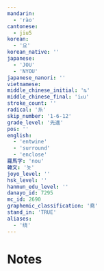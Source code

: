 ```yaml
---
mandarin:
  - 'rào'
cantonese:
  - jiu5
korean:
  - '요'
korean_native: ''
japanese:
  - 'JOU'
  - 'NYOU'
japanese_nanori: ''
vietnamese:
middle_chinese_initial: 'ȵ'
middle_chinese_final: 'iᴇu'
stroke_count: ''
radical: '糸'
skip_number: '1-6-12'
grade_level: '先進'
pos: ''
english:
  - 'entwine'
  - 'surround'
  - 'enclose'
羅馬字: 'nou'
韓文: '놋'
joyo_level: ''
hsk_level: ''
hanmun_edu_level: ''
danayo_id: 7295
mc_id: 2690
graphemic_classification: '堯'
stand_in: 'TRUE'
aliases:
  - '绕'
---
```


# Notes
